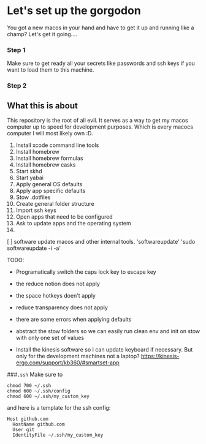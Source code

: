 # Let's set up the gorgodon

You got a new macos in your hand and have to get it up and running like a champ? Let's get it going....

### Step 1
Make sure to get ready all your secrets like passwords and ssh keys if you want to load them to this machine. 

### Step 2

## What this is about 

This repository is the root of all evil. It serves as a way to get my macos computer up to speed for development purposes. Which is every macocs computer I will most likely own :D. 

1. Install xcode command line tools
2. Install homebrew
3. Install homebrew formulas
4. Install homebrew casks
5. Start skhd
6. Start yabai
7. Apply general OS defaults
8. Apply app specific defaults
9. Stow .dotfiles
10. Create general folder structure
11. Import ssh keys
12. Open apps that need to be configured
13. Ask to update apps and the operating system
14. 

[ ] software update macos and other internal tools. 'softwareupdate' 'sudo softwareupdate -i -a'

TODO:
- Programatically switch the caps lock key to escape key

- the reduce notion does not apply
- the space hotkeys doen't apply
- reduce transparency does not apply
- there are some errors when applying defaults
- abstract the stow folders so we can easily run clean env and init on stow with only one set of values
- Install the kinesis software so I can update keyboard if necessary. But only for the development machines not a laptop? https://kinesis-ergo.com/support/kb360/#smartset-app


###`.ssh`
Make sure to
```
chmod 700 ~/.ssh
chmod 600 ~/.ssh/config
chmod 600 ~/.ssh/my_custom_key
```
and here is a template for the ssh config:
```
Host github.com
  HostName github.com
  User git
  IdentityFile ~/.ssh/my_custom_key
```
